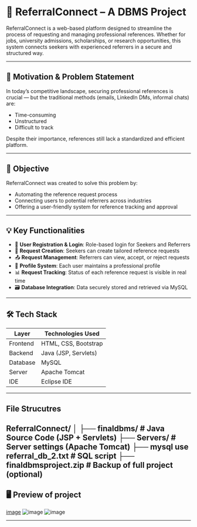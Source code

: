 # 📌 ReferralConnect – A DBMS Project

ReferralConnect is a web-based platform designed to streamline the process of requesting and managing professional references. Whether for jobs, university admissions, scholarships, or research opportunities, this system connects seekers with experienced referrers in a secure and structured way.

---

## 🚀 Motivation & Problem Statement

In today’s competitive landscape, securing professional references is crucial — but the traditional methods (emails, LinkedIn DMs, informal chats) are:

- Time-consuming
- Unstructured
- Difficult to track

Despite their importance, references still lack a standardized and efficient platform.

---

## 🎯 Objective

ReferralConnect was created to solve this problem by:
- Automating the reference request process
- Connecting users to potential referrers across industries
- Offering a user-friendly system for reference tracking and approval

---

## 💡 Key Functionalities

- 🔐 **User Registration & Login**: Role-based login for Seekers and Referrers
- 📝 **Request Creation**: Seekers can create tailored reference requests
- 📤 **Request Management**: Referrers can view, accept, or reject requests
- 🔎 **Profile System**: Each user maintains a professional profile
- 📊 **Request Tracking**: Status of each reference request is visible in real time
- 🗃 **Database Integration**: Data securely stored and retrieved via MySQL

---

## 🛠 Tech Stack

| Layer         | Technologies Used                      |
|---------------|----------------------------------------|
| Frontend      | HTML, CSS, Bootstrap                   |
| Backend       | Java (JSP, Servlets)                   |
| Database      | MySQL                                  |
| Server        | Apache Tomcat                          |
| IDE           | Eclipse IDE                             |

---
## File Strucutres
ReferralConnect/
│
├── finaldbms/                # Java Source Code (JSP + Servlets)
├── Servers/                  # Server settings (Apache Tomcat)
├── mysql use referral_db_2.txt   # SQL script
├── finaldbmsproject.zip      # Backup of full project (optional)
---

## 🖥 Preview of project

[image](https://github.com/user-attachments/assets/5adb5e2b-3685-465b-848c-d23081093a68)
![image](https://github.com/user-attachments/assets/0e6f771d-1c98-4afd-b22a-4f2dec701708)
![image](https://github.com/user-attachments/assets/6089213d-50ac-4219-bf32-ceb2d4c1ebbc)





---




